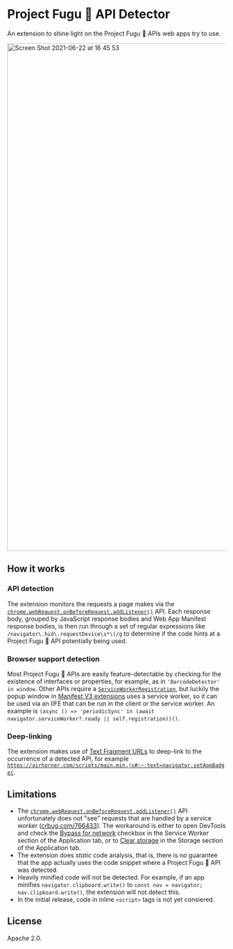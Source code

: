 # Project Fugu 🐡 API Detector

An extension to shine light on the Project Fugu 🐡 APIs web apps try to use.

<img width="1168" alt="Screen Shot 2021-06-22 at 16 45 53" src="https://user-images.githubusercontent.com/145676/122972281-41f10d00-d390-11eb-9d81-36d33146c9b3.png">

## How it works

### API detection

The extension monitors the requests a page makes via the
[`chrome.webRequest.onBeforeRequest.addListener()`](https://developer.chrome.com/docs/extensions/reference/webRequest/#event-onBeforeRequest)
API. Each response body, grouped by JavaScript response bodies and Web App
Manifest response bodies, is then run through a set of regular expressions like
`/navigator\.hid\.requestDevice\s*\(/g` to determine if the code hints at a
Project Fugu 🐡 API potentially being used.

### Browser support detection

Most Project Fugu 🐡 APIs are easily feature-detectable by checking for the
existence of interfaces or properties, for example, as in
`'BarcodeDetector' in window`. Other APIs require a
[`ServiceWorkerRegistration`](https://developer.mozilla.org/en-US/docs/Web/API/ServiceWorkerRegistration),
but luckily the popup window in
[Manifest V3 extensions](https://developer.chrome.com/docs/extensions/mv3/intro/)
uses a service worker, so it can be used via an IIFE that can be run in the
client or the service worker. An example is
`(async () => 'periodicSync' in (await navigator.serviceWorker?.ready || self.registration))()`.

### Deep-linking

The extension makes use of [Text Fragment URLs](https://web.dev/text-fragments/)
to deep-link to the occurrence of a detected API, for example
[`https://airhorner.com/scripts/main.min.js#:~:text=navigator.setAppBadge(`](https://airhorner.com/scripts/main.min.js#:~:text=navigator.setAppBadge%28).

## Limitations

- The
  [`chrome.webRequest.onBeforeRequest.addListener()`](https://developer.chrome.com/docs/extensions/reference/webRequest/#event-onBeforeRequest)
  API unfortunately does not "see" requests that are handled by a service worker
  ([crbug.com/766433](https://crbug.com/766433)). The workaround is either to
  open DevTools and check the
  [Bypass for network](https://developer.chrome.com/docs/devtools/progressive-web-apps/#:~:text=bypass%20for%20network)
  checkbox in the Service Worker section of the Application tab, or to
  [Clear storage](https://developer.chrome.com/docs/devtools/progressive-web-apps/#clear-storage)
  in the Storage section of the Application tab.
- The extension does _static_ code analysis, that is, there is no guarantee that
  the app actually uses the code snippet where a Project Fugu 🐡 API was
  detected.
- Heavily minified code will not be detected. For example, if an app minifies
  `navigator.clipboard.write()` to
  `const nav = navigator; nav.clipboard.write()`, the extension will not detect
  this.
- In the initial release, code in inline `<script>` tags is not yet consiered.

## License

Apache 2.0.
